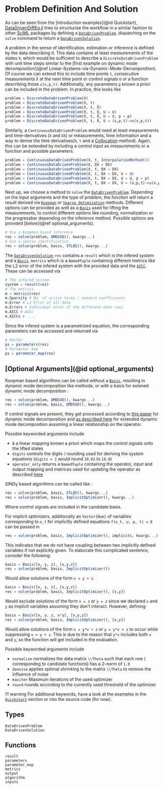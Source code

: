 # Problem Definition And Solution

As can be seen from the [introduction examples](@id Quickstart), [DataDrivenDiffEq.jl](https://github.com/SciML/DataDrivenDiffEq.jl) tries to structurize the workflow in a similar fashion to other [SciML](https://sciml.ai/) packages by defining a [`DataDrivenProblem`](@ref), dispatching on the `solve` command to return a [`DataDrivenSolution`](@ref).

A problem in the sense of identification, estimation or inference is defined by the data describing it. This data contains at least measurements of the states `X`, which would be sufficient to describe a `DiscreteDataDrivenProblem` with unit time steps similar to the [first example on dynamic mode decomposition](@ref Linear-Systems-via-Dynamic-Mode-Decomposition). Of course we can extend this to include time points `t`, consecutive measurements `X̃` at the next time point or control signals `U` or a function describing those `u(x,p,t)`. Additionally, any parameters `p` known a priori can be included in the problem. In practice, this looks like

```julia
problem = DiscreteDataDrivenProblem(X)
problem = DiscreteDataDrivenProblem(X, t)
problem = DiscreteDataDrivenProblem(X, t, X̃)
problem = DiscreteDataDrivenProblem(X, t, X̃, U = U)
problem = DiscreteDataDrivenProblem(X, t, X̃, U = U, p = p)
problem = DiscreteDataDrivenProblem(X, t, X̃, U = (x,p,t)->u(x,p,t))
```

Similarly, a `ContinuousDataDrivenProblem` would need at least measurements and time-derivatives (`X` and `DX`) or measurements, time information and a way to derive the time derivatives(`X`, `t` and a [Collocation](@ref) method). Again, this can be extended by including a control input as measurements or a function and possible parameters.

```julia
problem = ContinuousDataDrivenProblem(X, t, InterpolationMethod())
problem = ContinuousDataDrivenProblem(X, DX = DX)
problem = ContinuousDataDrivenProblem(X, t, DX = DX)
problem = ContinuousDataDrivenProblem(X, t, DX = DX, U = U)
problem = ContinuousDataDrivenProblem(X, t, DX = DX, U = U, p = p)
problem = ContinuousDataDrivenProblem(X, t, DX = DX, U = (x,p,t)->u(x,p,t))
```

Next up, we choose a method to `solve` the [`DataDrivenProblem`](@ref). Depending on the input arguments and the type of problem, the function will return a result derived via [`Koopman`](@ref) or [`Sparse Optimization`](@ref) methods. Different options can be provided as well as a [`Basis`](@ref) used for lifting the measurements, to control different options like rounding, normalization or the progressbar depending on the inference method. Possible options are provided [below](@ref optional_arguments).

```julia
# Use a Koopman based inference
res = solve(problem, DMDSVD(), kwargs...)
# Use a sparse identification
res = solve(problem, basis, STLQS(), kwargs...)
```

The [`DataDrivenSolution`](@ref) `res` contains a `result` which is the infered system and a [`Basis`](@ref), `metrics` which is a `NamedTuple` containing different metrics like the L2 error of the infered system with the provided data and the [`AICC`](@ref). These can be accessed via

```julia
# The infered system
system = result(res)
# The metrics
m = metrics(res)
m.Sparsity # No. of active terms / nonzero coefficients
m.Error # L2 Error of all data
m.Errors # Individual error of the different data rows
m.AICC # AICC
m.AICCs # ....
```

Since the infered system is a parametrized equation, the corresponding parameters can be accessed and returned via

```julia
# Vector
ps = parameters(res)
# Parameter map
ps = parameter_map(res)
```

## [Optional Arguments](@id optional_arguments)

Koopman based algorithms can be called without a [`Basis`](@ref), resulting in dynamic mode decomposition like methods, or with a basis for extened dynamic mode decomposition :

```julia
res = solve(problem, DMDSVD(), kwargs...)
res = solve(problem, basis, DMDSVD(), kwargs...)
```

If control signals are present, they get processed according to [this paper](https://epubs.siam.org/doi/abs/10.1137/15M1013857?mobileUi=0) for dynamic mode decomposition and [as described here](https://epubs.siam.org/doi/pdf/10.1137/16M1062296) for extended dynamic mode decomposition assuming a linear relationship on the operator.

Possible keyworded arguments include
+ `B` a linear mapping known a priori which maps the control signals onto the lifted states
+ `digits` controls the digits / rounding used for deriving the system equations (`digits = 1` would round `10.02` to `10.0`)
+ `operator_only` returns a `NamedTuple` containing the operator, input and output mapping and matrices used for updating the operator as described [here](https://arxiv.org/pdf/1406.7187.pdf)

SINDy based algorithms can be called like :

```julia
res = solve(problem, basis, STLQS(), kwargs...)
res = solve(problem, basis, ImplicitOptimizer(), kwargs...)
```

Where control signals are included in the candidate basis.

For implicit optimizers, additionally an `Vector{Num}` of variables correspondng to ``u_t`` for implicitly defined
equations ``f(u_t, u, p, t) = 0`` can be passed in

```julia
res = solve(problem, basis, ImplicitOptimizer(), implicits, kwargs...)
```

This indicates that we do not have coupling between two implicitly defined variables if not explicitly given. To elaborate this complicated sentence, consider the following:

```julia
basis = Basis([x, y, z], [x,y,z])
res = solve(problem, basis, ImplicitOptimizer())
```

Would allow solutions of the form `x = y + z`.


```julia
basis = Basis([x, y, z], [x,y,z])
res = solve(problem, basis, ImplicitOptimizer(), [x,y])
```

Would exclude solutions of the form `x = z` or `y = z` since we declared `x` and `y` as implicit variables assuming they don't interact. However, defining

```julia
basis = Basis([x, y, z, x*y], [x,y,z])
res = solve(problem, basis, ImplicitOptimizer(), [x,y])
```

Would allow solutions of the form `x = y*x + z` or `y = y*x + z` to occur while suppressing `x = y + z`. This is due to the reason that `y*x` includes both `x` and `y`, so the function will get included in the evaluation.

Possible keyworded arguments include
+ `normalize` normalizes the data matrix ``\\Theta`` such that each row ( correspondng to candidate functions) has a 2-norm of `1.0`
+ `denoise` applies optimal shrinking to the matrix ``\\Theta`` to remove the influence of noise
+ `maxiter` Maximum iterations of the used optimizer
+ `round` rounds according to the currently used threshold of the optimizer

!!! warning
    For additional keywords, have a look at the examples in the [`Quickstart`](@ref) section or into the source code (for now).


## Types
```@docs
DataDrivenProblem
DataDrivenSolution
```

## Functions

```@docs
result
parameters
parameter_map
metrics
output
algorithm
inputs
```

